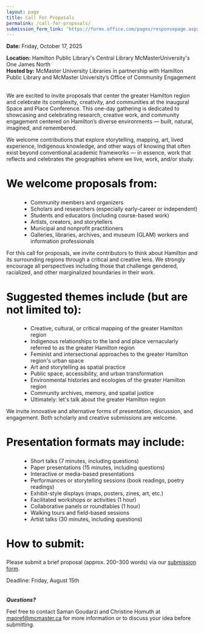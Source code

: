 ```yaml
---
layout: page
title: Call For Proposals
permalink: /call-for-proposals/
submission_form_link: "https://forms.office.com/pages/responsepage.aspx?id=B2M3RCm0rUKMJSjNSW9HcndTJ3da0tFKsa29IOLyRPVUMEkyUzhLTEhPMk85SzZYMFZIOTdZT1RBQSQlQCN0PWcu&route=shorturl"
---
```


<div style="text-align: left;">
<strong>Date:</strong> Friday, October 17, 2025<br>

<strong>Location:</strong> Hamilton Public Library's Central Library McMasterUniversity's One James North<br>
<strong>Hosted by:</strong> McMaster University Libraries in partnership with Hamilton Public Library and McMaster University’s Office of Community Engagement

</div>
<br>
We are excited to invite proposals that center the greater Hamilton region and celebrate its complexity, creativity, and communities at the inaugural Space and Place Conference. This one-day gathering is dedicated to showcasing and celebrating research, creative work, and community engagement centered on Hamilton’s diverse environments — built, natural, imagined, and remembered.

We welcome contributions that explore storytelling, mapping, art, lived experience, Indigenous knowledge, and other ways of knowing that often exist beyond conventional academic frameworks — in essence, work that reflects and celebrates the geographies where we live, work, and/or study.

<h2 style="text-align: left; color: black; font-size: 2em;">We welcome proposals from:</h2>

<ul style="margin-left: 40px;">
<li>Community members and organizers</li>

<li>Scholars and researchers (especially early-career or independent)</li>

<li>Students and educators (including course-based work)</li>

<li>Artists, creators, and storytellers</li>

<li>Municipal and nonprofit practitioners</li>

<li>Galleries, libraries, archives, and museum (GLAM) workers and information professionals</li>
</ul>

For this call for proposals, we invite contributors to think about Hamilton and its surrounding regions through a critical and creative lens. We strongly encourage all perspectives including those that challenge gendered, racialized, and other marginalized boundaries in their work.

<h2 style="text-align: left; color: black; font-size: 2em;">Suggested themes include (but are not limited to):</h2>

<ul style="margin-left: 40px;">
<li>Creative, cultural, or critical mapping of the greater Hamilton region</li>

<li>Indigenous relationships to the land and place vernacularly referred to as the greater Hamilton region</li>

<li>Feminist and intersectional approaches to the greater Hamilton region's urban space</li>

<li>Art and storytelling as spatial practice</li>

<li>Public space, accessibility, and urban transformation</li>

<li>Environmental histories and ecologies of the greater Hamilton region</li>

<li>Community archives, memory, and spatial justice</li>

<li>Ultimately: let's talk about the greater Hamilton region</li>
</ul>

We invite innovative and alternative forms of presentation, discussion, and engagement. Both scholarly and creative submissions are welcome.

<h2 style="text-align: left; color: black; font-size: 2em;">Presentation formats may include:</h2>

<ul style="margin-left: 40px;">
<li>Short talks (7 minutes, including questions)</li>

<li>Paper presentations (15 minutes, including questions)</li>

<li>Interactive or media-based presentations</li>

<li>Performances or storytelling sessions (book readings, poetry readings)</li>

<li>Exhibit-style displays (maps, posters, zines, art, etc.)</li>

<li>Facilitated workshops or activities (1 hour)</li>

<li>Collaborative panels or roundtables (1 hour)</li>

<li>Walking tours and field-based sessions</li>

<li>Artist talks (30 minutes, including questions)</li>
</ul>

<h2 style="text-align: left; color: black; font-size: 2em;">How to submit:</h2>

Please submit a brief proposal (approx. 200–300 words) via our [submission form]({{page.submission_form_link}}).

Deadline: Friday, August 15th
<br>
<br>
<br>
**_Questions?_**

Feel free to contact Saman Goudarzi and Christine Homuth at [mapref@mcmaster.ca](mailto:mapref@mcmaster.ca) for more information or to discuss your idea before submitting.
